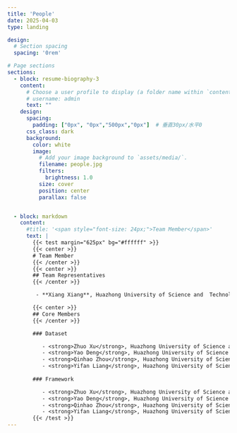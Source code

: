 ```yaml
---
title: 'People'
date: 2025-04-03
type: landing

design:
  # Section spacing
  spacing: '0rem'

# Page sections
sections:
  - block: resume-biography-3
    content:
      # Choose a user profile to display (a folder name within `content/authors/`)
      # username: admin
      text: ""
    design:
      spacing:
        padding: ["0px", "0px","500px","0px"]  # 垂直30px/水平0
      css_class: dark
      background:
        color: white
        image:
          # Add your image background to `assets/media/`.
          filename: people.jpg
          filters:
            brightness: 1.0
          size: cover
          position: center
          parallax: false


  - block: markdown
    content:
      #title: '<span style="font-size: 24px;">Team Member</span>'
      text: |
        {{< test margin="625px" bg="#ffffff" >}}
        {{< center >}}
        # Team Member
        {{< /center >}}
        {{< center >}}
        ## Team Representatives
        {{< /center >}}

         - **Xiang Xiang**, Huazhong University of Science and  Technology, China

        {{< center >}}
        ## Core Members
        {{< /center >}}

        ### Dataset

           - <strong>Zhuo Xu</strong>, Huazhong University of Science and   Technology, China
           - <strong>Yao Deng</strong>, Huazhong University of Science and Technology, China
           - <strong>Qinhao Zhou</strong>, Huazhong University of Science and Technology, China
           - <strong>Yifan Liang</strong>, Huazhong University of Science and Technology, China
  
        ### Framework

           - <strong>Zhuo Xu</strong>, Huazhong University of Science and Technology, China
           - <strong>Yao Deng</strong>, Huazhong University of Science and Technology, China
           - <strong>Qinhao Zhou</strong>, Huazhong University of Science and Technology, China
           - <strong>Yifan Liang</strong>, Huazhong University of Science and Technology, China
        {{< /test >}}
---
```

